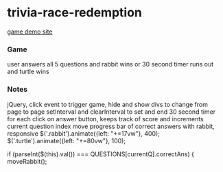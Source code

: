 # trivia-race-redemption

[game demo site](https://dokinqs.github.io/trivia-race-redemption/)

### Game

user answers all 5 questions and rabbit wins or 30 second timer runs out and turtle wins

### Notes

jQuery, click event to trigger game, hide and show divs to change from page to page
setInterval and clearInterval to set and end 30 second timer
for each click on answer button, keeps track of score and increments current question index
move progress bar of correct answers with rabbit, responsive
$('.rabbit').animate({left: "+=17vw"}, 400); 
$('.turtle').animate({left: "+=80vw"}, 100);

if (parseInt($(this).val()) === QUESTIONS[currentQ].correctAns) {
      moveRabbit(); 
